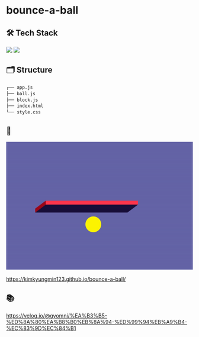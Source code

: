# bounce-a-ball

## 🛠 Tech Stack

<img src="https://img.shields.io/badge/JavaScript-F7DF1E?style=flat-square&logo=JavaScript&logoColor=white"/> <img src="https://img.shields.io/badge/CSS3-1572B6?style=flat-square&logo=CSS3&logoColor=white"/>

## 🗂 Structure

```bash
┌── app.js
├── ball.js
├── block.js
├── index.html
└── style.css
```

## 👀

<img src="img/bounce.gif">

https://kimkyungmin123.github.io/bounce-a-ball/

## 📚

https://velog.io/@gyomni/%EA%B3%B5-%ED%8A%80%EA%B8%B0%EB%8A%94-%ED%99%94%EB%A9%B4-%EC%83%9D%EC%84%B1
